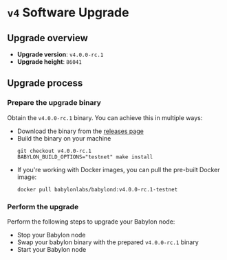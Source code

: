 # `v4` Software Upgrade

## Upgrade overview

- **Upgrade version**: `v4.0.0-rc.1`
- **Upgrade height**: `86041`

## Upgrade process

### Prepare the upgrade binary

Obtain the `v4.0.0-rc.1` binary. You can achieve this in multiple ways:
  - Download the binary from the [releases
    page](https://github.com/babylonlabs-io/babylon/releases/tag/v4.0.0-rc.1)
  - Build the binary on your machine
    ```shell
    git checkout v4.0.0-rc.1
    BABYLON_BUILD_OPTIONS="testnet" make install
    ```
  - If you're working with Docker images, you can pull the pre-built Docker image:
    ```shell
    docker pull babylonlabs/babylond:v4.0.0-rc.1-testnet
    ```

### Perform the upgrade

Perform the following steps to upgrade your Babylon node:
* Stop your Babylon node
* Swap your babylon binary with the prepared `v4.0.0-rc.1` binary
* Start your Babylon node